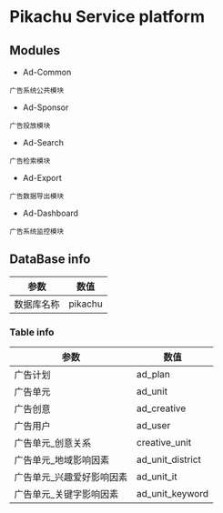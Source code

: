# Pikachu Service platform

## Modules

- Ad-Common
```text
广告系统公共模块
```
- Ad-Sponsor
```text
广告投放模块
```
- Ad-Search
```text
广告检索模块
```
- Ad-Export
```text
广告数据导出模块
```
- Ad-Dashboard
```text
广告系统监控模块
```

## DataBase info

|参数|数值|
|----|----|
|数据库名称|pikachu|

### Table info

|参数|数值|
|----|----|
|广告计划|ad_plan|
|广告单元|ad_unit|
|广告创意|ad_creative|
|广告用户|ad_user|
|广告单元_创意关系|creative_unit|
|广告单元_地域影响因素|ad_unit_district|
|广告单元_兴趣爱好影响因素|ad_unit_it|
|广告单元_关键字影响因素|ad_unit_keyword|


